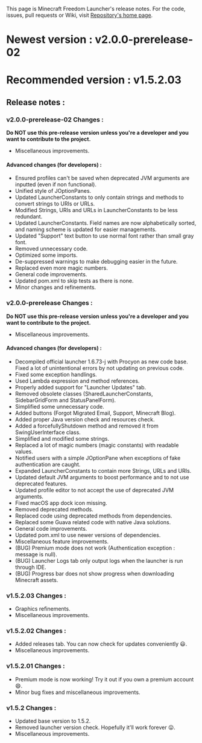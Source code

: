 This page is Minecraft Freedom Launcher's release notes. For the code, issues, pull requests or Wiki, visit [Repository's home page](https://github.com/Energy0124/MCFreedomLauncher).

# Newest version : v2.0.0-prerelease-02
# Recommended version : v1.5.2.03

## Release notes :

### v2.0.0-prerelease-02 Changes :
**Do NOT use this pre-release version unless you're a developer and you want to contribute to the project.**
- Miscellaneous improvements.
#### Advanced changes (for developers) :
- Ensured profiles can't be saved when deprecated JVM arguments are inputted (even if non functional).
- Unified style of JOptionPanes.
- Updated LauncherConstants to only contain strings and methods to convert strings to URIs or URLs.
- Modified Strings, URIs and URLs in LauncherConstants to be less redundant.
- Updated LauncherConstants. Field names are now alphabetically sorted, and naming scheme is updated for easier managements.
- Updated "Support" text button to use normal font rather than small gray font.
- Removed unnecessary code.
- Optimized some imports.
- De-suppressed warnings to make debugging easier in the future.
- Replaced even more magic numbers.
- General code improvements.
- Updated pom.xml to skip tests as there is none.
- Minor changes and refinements.

### v2.0.0-prerelease Changes :
**Do NOT use this pre-release version unless you're a developer and you want to contribute to the project.**
- Miscellaneous improvements.
#### Advanced changes (for developers) :
- Decompiled official launcher 1.6.73-j with Procyon as new code base. Fixed a lot of unintentional errors by not updating on previous code.
- Fixed some exception handlings.
- Used Lambda expression and method references.
- Properly added support for "Launcher Updates" tab.
- Removed obsolete classes (SharedLauncherConstants, SidebarGridForm and StatusPanelForm).
- Simplified some unnecessary code.
- Added buttons (Forgot Migrated Email, Support, Minecraft Blog).
- Added proper Java version check and resources check.
- Added a forcefullyShutdown method and removed it from SwingUserInterface class.
- Simplified and modified some strings.
- Replaced a lot of magic numbers (magic constants) with readable values.
- Notified users with a simple JOptionPane when exceptions of fake authentication are caught.
- Expanded LauncherConstants to contain more Strings, URLs and URIs.
- Updated default JVM arguments to boost performance and to not use deprecated features.
- Updated profile editor to not accept the use of deprecated JVM arguments.
- Fixed macOS app dock icon missing.
- Removed deprecated methods.
- Replaced code using deprecated methods from dependencies.
- Replaced some Guava related code with native Java solutions.
- General code improvements.
- Updated pom.xml to use newer versions of dependencies.
- Miscellaneous feature improvements.
- (BUG) Premium mode does not work (Authentication exception : message is null).
- (BUG) Launcher Logs tab only output logs when the launcher is run through IDE.
- (BUG) Progress bar does not show progress when downloading Minecraft assets.

### v1.5.2.03 Changes :
- Graphics refinements.
- Miscellaneous improvements.

### v1.5.2.02 Changes :
- Added releases tab. You can now check for updates conveniently :smiley:.
- Miscellaneous improvements.

### v1.5.2.01 Changes :
- Premium mode is now working! Try it out if you own a premium account :smile:.
- Minor bug fixes and miscellaneous improvements.

### v1.5.2 Changes :
- Updated base version to 1.5.2.
- Removed launcher version check. Hopefully it'll work forever :stuck_out_tongue:.
- Miscellaneous improvements.
